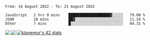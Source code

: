 <!--START_SECTION:waka-->

```text
From: 14 August 2022 - To: 21 August 2022

JavaScript   2 hrs 9 mins    ███████████████████▓░░░░░   79.00 %
JSON         18 mins         ██▓░░░░░░░░░░░░░░░░░░░░░░   11.24 %
Other        7 mins          █░░░░░░░░░░░░░░░░░░░░░░░░   04.31 %
```

<!--END_SECTION:waka-->
<a href="https://github.com/anuraghazra/github-readme-stats">
  <img align="left" src="https://github-readme-stats.vercel.app/api?username=Tanesan&count_private=true&show_icons=true" />
<img align="left" src="https://github-readme-stats.vercel.app/api/top-langs/?username=Tanesan" />
</a>

[![ktanemur's 42 stats](https://badge42.vercel.app/api/v2/cl1wslf6s002109l771rng2w8/stats?cursusId=21&coalitionId=62)](https://github.com/JaeSeoKim/badge42)
